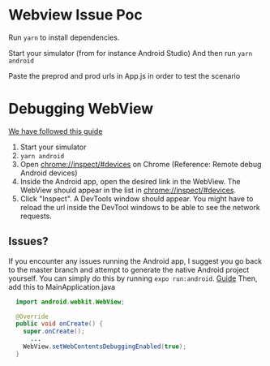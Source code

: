 # Webview Issue Poc

Run `yarn` to install dependencies.

Start your simulator (from for instance Android Studio)
And then run `yarn android`

Paste the preprod and prod urls in App.js in order to test the scenario

# Debugging WebView

[We have followed this guide](https://github.com/react-native-webview/react-native-webview/blob/master/docs/Debugging.md)
1. Start your simulator
2. `yarn android`
3. Open [chrome://inspect/#devices](chrome://inspect/#devices) on Chrome (Reference: Remote debug Android devices)
4. Inside the Android app, open the desired link in the WebView. The WebView should appear in the list in [chrome://inspect/#devices](chrome://inspect/#devices). 
5. Click "Inspect". A DevTools window should appear. You might have to reload the url inside the DevTool windows to be able to see the network requests.

## Issues? 

If you encounter any issues running the Android app, I suggest you go back to the master branch and attempt to generate the native Android project yourself.
You can simply do this by running `expo run:android`. [Guide](https://docs.expo.dev/workflow/customizing/)
Then, add this to MainApplication.java
```java
  import android.webkit.WebView;

  @Override
  public void onCreate() {
    super.onCreate();
	  ...
    WebView.setWebContentsDebuggingEnabled(true);
  }
```
